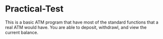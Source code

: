 # Practical-Test

This is a basic ATM program that have most of the standard functions that a real ATM would have. You are able to deposit, withdrawl, and view the current balance.
